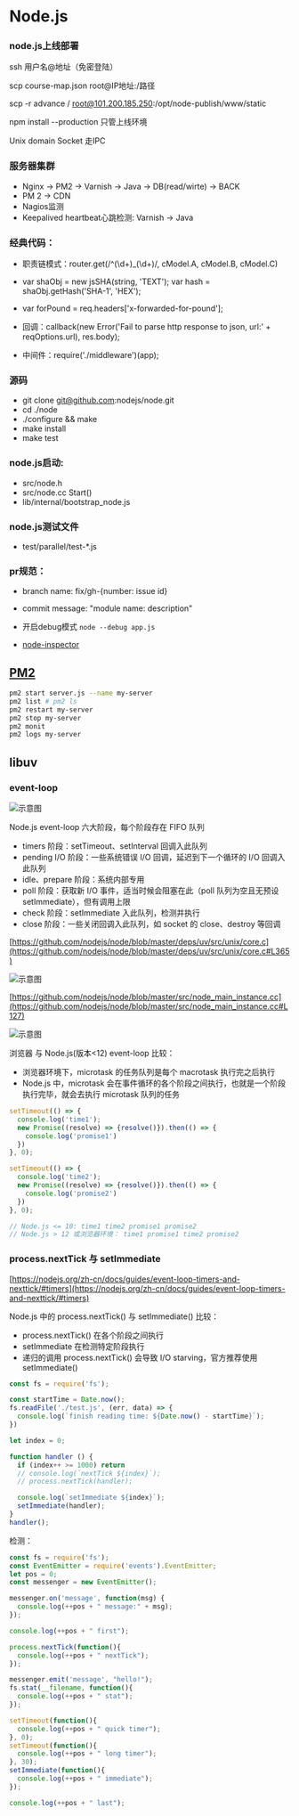 # Node.js

### node.js上线部署
ssh 用户名@地址（免密登陆）

scp course-map.json root@IP地址:/路径

scp -r advance / root@101.200.185.250:/opt/node-publish/www/static

npm install --production 只管上线环境

Unix domain Socket 走IPC

### 服务器集群
- Nginx -> PM2 -> Varnish -> Java -> DB(read/wirte) -> BACK
- PM 2 -> CDN
- Nagios监测
- Keepalived heartbeat心跳检测: Varnish -> Java

### 经典代码：
- 职责链模式：router.get(/^\(\d+)_(\d+)/, cModel.A, cModel.B, cModel.C)

- var shaObj = new jsSHA(string, 'TEXT'); var hash = shaObj.getHash('SHA-1', 'HEX');

- var forPound = req.headers['x-forwarded-for-pound'];

- 回调：callback(new Error('Fail to parse http response to json, url:' + reqOptions.url), res.body);

- 中间件：require('./middleware')(app);

### 源码
- git clone git@github.com:nodejs/node.git
- cd ./node
- ./configure && make
- make install
- make test

### node.js启动: 
- src/node.h
- src/node.cc Start()
- lib/internal/bootstrap_node.js

### node.js测试文件
- test/parallel/test-*.js

### pr规范：
- branch name: fix/gh-{number: issue id}
- commit message: "module name: description"


- 开启debug模式 `node --debug app.js`
- [node-inspector](https://www.npmjs.com/package/node-inspector)

## [PM2](https://pm2.io/)
```sh
pm2 start server.js --name my-server
pm2 list # pm2 ls
pm2 restart my-server
pm2 stop my-server
pm2 monit
pm2 logs my-server
```

## libuv
### event-loop
![示意图](/node/libuv1.jpg)

Node.js event-loop 六大阶段，每个阶段存在 FIFO 队列
- timers 阶段：setTimeout、setInterval 回调入此队列
- pending I/O 阶段：一些系统错误 I/O 回调，延迟到下一个循环的 I/O 回调入此队列
- idle、prepare 阶段：系统内部专用
- poll 阶段：获取新 I/O 事件，适当时候会阻塞在此（poll 队列为空且无预设 setImmediate），但有调用上限
- check 阶段：setImmediate 入此队列，检测并执行
- close 阶段：一些关闭回调入此队列，如 socket 的 close、destroy 等回调

[https://github.com/nodejs/node/blob/master/deps/uv/src/unix/core.c](https://github.com/nodejs/node/blob/master/deps/uv/src/unix/core.c#L365)

![示意图](/node/libuv2.jpg)

[https://github.com/nodejs/node/blob/master/src/node_main_instance.cc](https://github.com/nodejs/node/blob/master/src/node_main_instance.cc#L127)

![示意图](/node/libuv3.jpg)

浏览器 与 Node.js(版本<12) event-loop 比较：
- 浏览器环境下，microtask 的任务队列是每个 macrotask 执行完之后执行
- Node.js 中，microtask 会在事件循环的各个阶段之间执行，也就是一个阶段执行完毕，就会去执行 microtask 队列的任务

```js
setTimeout(() => {
  console.log('time1');
  new Promise((resolve) => {resolve()}).then(() => {
    console.log('promise1')
  })
}, 0);

setTimeout(() => {
  console.log('time2');
  new Promise((resolve) => {resolve()}).then(() => {
    console.log('promise2')
  })
}, 0);

// Node.js <= 10: time1 time2 promise1 promise2
// Node.js > 12 或浏览器环境： time1 promise1 time2 promise2
```

### process.nextTick 与 setImmediate
[https://nodejs.org/zh-cn/docs/guides/event-loop-timers-and-nexttick/#timers](https://nodejs.org/zh-cn/docs/guides/event-loop-timers-and-nexttick/#timers)

Node.js 中的 process.nextTick() 与 setImmediate() 比较：
- process.nextTick() 在各个阶段之间执行
- setImmediate 在检测特定阶段执行
- 递归的调用 process.nextTick() 会导致 I/O starving，官方推荐使用 setImmediate()

```js
const fs = require('fs');

const startTime = Date.now();
fs.readFile('./test.js', (err, data) => {
  console.log(`finish reading time: ${Date.now() - startTime}`);
})

let index = 0;

function handler () {
  if (index++ >= 1000) return
  // console.log(`nextTick ${index}`);
  // process.nextTick(handler);

  console.log(`setImmediate ${index}`);
  setImmediate(handler);
}
handler();
```
检测：
```js
const fs = require('fs');
const EventEmitter = require('events').EventEmitter;
let pos = 0;
const messenger = new EventEmitter();

messenger.on('message', function(msg) {
  console.log(++pos + " message:" + msg);
});

console.log(++pos + " first");

process.nextTick(function(){
  console.log(++pos + " nextTick");
});

messenger.emit('message', "hello!");
fs.stat(__filename, function(){
  console.log(++pos + " stat");
});

setTimeout(function(){
  console.log(++pos + " quick timer");
}, 0);
setTimeout(function(){
  console.log(++pos + " long timer");
}, 30);
setImmediate(function(){
  console.log(++pos + " immediate");
});

console.log(++pos + " last");
```

